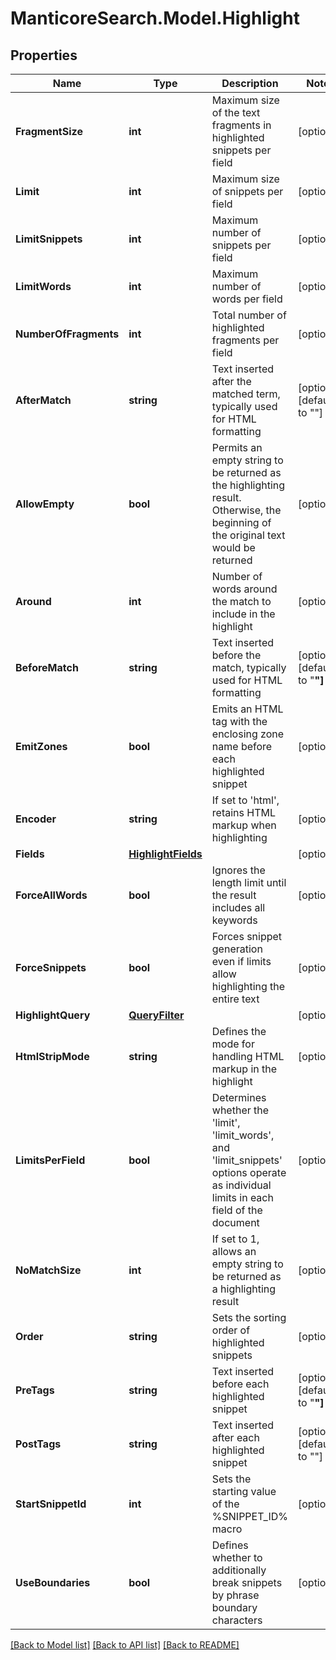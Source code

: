 # ManticoreSearch.Model.Highlight

## Properties

Name | Type | Description | Notes
------------ | ------------- | ------------- | -------------
**FragmentSize** | **int** | Maximum size of the text fragments in highlighted snippets per field | [optional] 
**Limit** | **int** | Maximum size of snippets per field | [optional] 
**LimitSnippets** | **int** | Maximum number of snippets per field | [optional] 
**LimitWords** | **int** | Maximum number of words per field | [optional] 
**NumberOfFragments** | **int** | Total number of highlighted fragments per field | [optional] 
**AfterMatch** | **string** | Text inserted after the matched term, typically used for HTML formatting | [optional] [default to "</strong>"]
**AllowEmpty** | **bool** | Permits an empty string to be returned as the highlighting result. Otherwise, the beginning of the original text would be returned | [optional] 
**Around** | **int** | Number of words around the match to include in the highlight | [optional] 
**BeforeMatch** | **string** | Text inserted before the match, typically used for HTML formatting | [optional] [default to "<strong>"]
**EmitZones** | **bool** | Emits an HTML tag with the enclosing zone name before each highlighted snippet | [optional] 
**Encoder** | **string** | If set to &#39;html&#39;, retains HTML markup when highlighting | [optional] 
**Fields** | [**HighlightFields**](HighlightFields.md) |  | [optional] 
**ForceAllWords** | **bool** | Ignores the length limit until the result includes all keywords | [optional] 
**ForceSnippets** | **bool** | Forces snippet generation even if limits allow highlighting the entire text | [optional] 
**HighlightQuery** | [**QueryFilter**](QueryFilter.md) |  | [optional] 
**HtmlStripMode** | **string** | Defines the mode for handling HTML markup in the highlight | [optional] 
**LimitsPerField** | **bool** | Determines whether the &#39;limit&#39;, &#39;limit_words&#39;, and &#39;limit_snippets&#39; options operate as individual limits in each field of the document | [optional] 
**NoMatchSize** | **int** | If set to 1, allows an empty string to be returned as a highlighting result | [optional] 
**Order** | **string** | Sets the sorting order of highlighted snippets | [optional] 
**PreTags** | **string** | Text inserted before each highlighted snippet | [optional] [default to "<strong>"]
**PostTags** | **string** | Text inserted after each highlighted snippet | [optional] [default to "</strong>"]
**StartSnippetId** | **int** | Sets the starting value of the %SNIPPET_ID% macro | [optional] 
**UseBoundaries** | **bool** | Defines whether to additionally break snippets by phrase boundary characters | [optional] 

[[Back to Model list]](../README.md#documentation-for-models) [[Back to API list]](../README.md#documentation-for-api-endpoints) [[Back to README]](../README.md)

